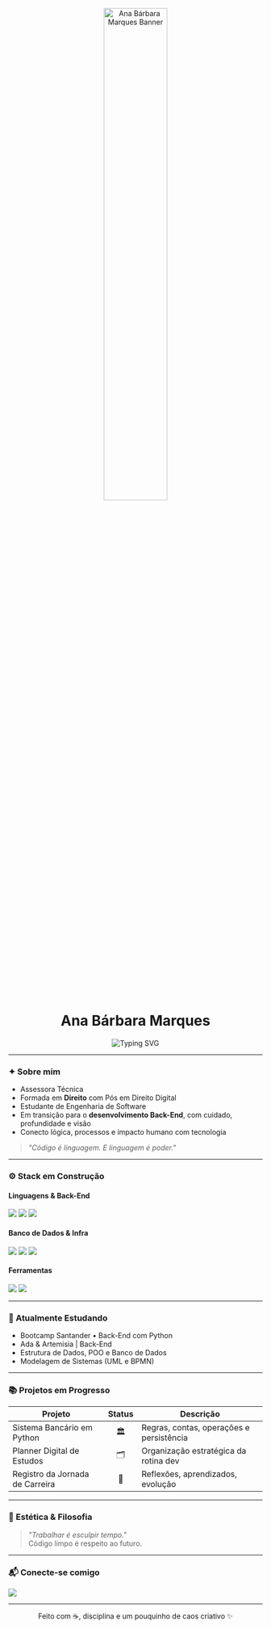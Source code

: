 <!-- Banner -->
<p align="center">
  <img src="https://i.ibb.co/TDjRw1jp/Imagem-2.png" width="50%" alt="Ana Bárbara Marques Banner">
</p>

<h1 align="center">Ana Bárbara Marques</h1>
<p align="center">
  <img src="https://readme-typing-svg.herokuapp.com?font=Fira+Code&pause=900&color=FFFFFF&center=true&vCenter=true&width=200&lines=Direito+→+Engenharia+de+Software+•+Back-End+Developer+in+Progress" alt="Typing SVG" />
</p>


---

### ✦ Sobre mim
- Assessora Técnica
- Formada em **Direito** com Pós em Direito Digital  
- Estudante de Engenharia de Software  
- Em transição para o **desenvolvimento Back-End**, com cuidado, profundidade e visão  
- Conecto lógica, processos e impacto humano com tecnologia

> _"Código é linguagem. E linguagem é poder."_

---

### ⚙️ Stack em Construção
#### Linguagens & Back-End  
<p>
  <img src="https://img.shields.io/badge/Python-222?style=for-the-badge&logo=python&logoColor=FCD581"/>
  <img src="https://img.shields.io/badge/Java-222?style=for-the-badge&logo=java&logoColor=FCD581"/>
  <img src="https://img.shields.io/badge/JavaScript-222?style=for-the-badge&logo=javascript&logoColor=FCD581"/>
</p>

#### Banco de Dados & Infra  
<p>
  <img src="https://img.shields.io/badge/PostgreSQL-222?style=for-the-badge&logo=postgresql&logoColor=FCD581"/>
  <img src="https://img.shields.io/badge/MySQL-222?style=for-the-badge&logo=mysql&logoColor=FCD581"/>
  <img src="https://img.shields.io/badge/Linux-222?style=for-the-badge&logo=linux&logoColor=FCD581"/>
</p>

#### Ferramentas  
<p>
  <img src="https://img.shields.io/badge/Git-222?style=for-the-badge&logo=git&logoColor=FCD581"/>
  <img src="https://img.shields.io/badge/VsCode-222?style=for-the-badge&logo=visualstudiocode&logoColor=FCD581"/>
</p>

---

### 🧠 Atualmente Estudando  
- Bootcamp Santander • Back-End com Python
- Ada & Artemisia | Back-End 
- Estrutura de Dados, POO e Banco de Dados  
- Modelagem de Sistemas (UML e BPMN)

---

### 📚 Projetos em Progresso  
| Projeto | Status | Descrição |
|--------|:------:|-----------|
| Sistema Bancário em Python | 🏛️ | Regras, contas, operações e persistência |
| Planner Digital de Estudos | 🗂️ | Organização estratégica da rotina dev |
| Registro da Jornada de Carreira | 📖 | Reflexões, aprendizados, evolução |

---

### 🖤 Estética & Filosofia  
> _"Trabalhar é esculpir tempo."_  
> Código limpo é respeito ao futuro.

---

### 📬 Conecte-se comigo  
<p>
  <a href="https://www.linkedin.com/in/anabarbaramarques/">
    <img src="https://img.shields.io/badge/LinkedIn-222?style=for-the-badge&logo=linkedin&logoColor=FCD581"/>
  </a>
</p>

---

<p align="center">
Feito com ☕, disciplina e um pouquinho de caos criativo ✨
</p>
